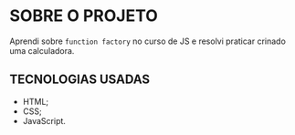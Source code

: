 # SOBRE O PROJETO
Aprendi sobre `function factory` no curso de JS e resolvi praticar crinado uma calculadora.

## TECNOLOGIAS USADAS
- HTML;
- CSS;
- JavaScript.
